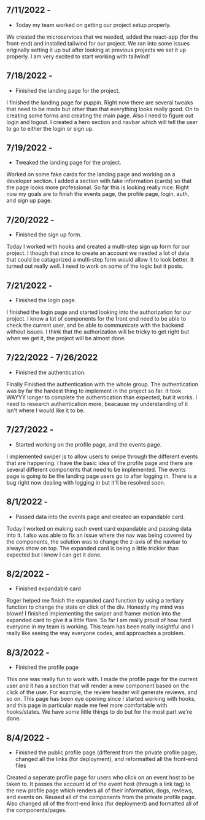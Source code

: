 ## 7/11/2022 -

* Today my team worked on getting our project setup properly.

We created the microservices that we needed, added the react-app (for the front-end) and installed tailwind for our project. We ran into some issues originally setting it up but after looking at previous projects we set it up properly. I am very excited to start working with tailwind!

## 7/18/2022 -

* Finished the landing page for the project. 

I finished the landing page for puppin. Right now there are several tweaks that need to be made but other than that everything looks really good. On to creating some forms and creating the main page. Also I need to figure out login and logout. I created a hero section and navbar which will tell the user to go to either the login or sign up. 
## 7/19/2022 -

* Tweaked the landing page for the project. 

Worked on some fake cards for the landing page and working on a developer section. I added a section with fake information (cards) so that the page looks more professional.  So far this is looking really nice. Right now my goals are to finish the events page, the profile page, login, auth, and sign up page. 


## 7/20/2022 -

* Finished the sign up form.  

Today I worked with hooks and created a multi-step sign up form for our project. I though that since to create an account we needed a lot of data that could be catagorized a multi-step form would allow it to look better. It turned out really well. I need to work on some of the logic but it posts. 

## 7/21/2022 -

* Finished the login page.

I finished the login page and started looking into the authorization for our project. I know a lot of components for the front end need to be able to check the current user, and be able to communicate with the backend without issues. I think that the authorization will be tricky to get right but when we get it, the project will be almost done. 

## 7/22/2022 - 7/26/2022

* Finished the authentication.

Finally Finished the authentication with the whole group. The authentication was by far the hardest thing to implement in the project so far. It took WAYYY longer to complete the authentication than expected, but it works. I need to research authentication more, beacause my understanding of it isn't where I would like it to be. 

## 7/27/2022 -

* Started working on the profile page, and the events page.

I implemented swiper js to allow users to swipe through the different events that are happening. I have the basic idea of the profile page and there are several different components that need to be implemented. The events page is going to be the landing page users go to after logging in. There is a bug right now dealing with logging in but it'll be resolved soon.  


## 8/1/2022 -

* Passed data into the events page and created an expandable card.

Today I worked on making each event card expandable and passing data into it. I also was able to fix an issue where the nav was being covered by the components, the solution was to change the z-axis of the navbar to always show on top. The expanded card is being a little trickier than expected but I know I can get it done. 

## 8/2/2022 -

* Finished expandable card 

Roger helped me finish the expanded card function by using a tertiary function to change the state on click of the div. Honestly my mind was blown! I finished implementing the swiper and framer motion into the expanded card to give it a little flare. So far I am really proud of how hard everyone in my team is working. This team has been really insightful and I really like seeing the way everyone codes, and approaches a problem. 

## 8/3/2022 -

* Finished the profile page

This one was really fun to work with.  I made the profile page for the current user and it has a section that will render a new component based on the click of the user. For example, the review header will generate reviews, and so on. This page has been eye opening since I started working with hooks, and this page in particular made me feel more comfortable with hooks/states. We have some little things to do but for the most part we're done. 


## 8/4/2022 -

* Finished the public profile page (different from the private profile page), changed all the links (for deployment), and reformatted all the front-end files

Created a seperate profile page for users who click on an event host to be taken to. It passes the account id of the event host (through a link tag) to the new profile page which renders all of their information, dogs, reviews, and events on. Reused all of the components from the private profile page. Also changed all of the front-end links (for deployment) and formatted all of the components/pages. 